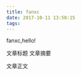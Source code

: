 ```yaml
---
title: fanxc
date: 2017-10-11 13:58:15
tags:
---
```



fanxc,hello!

  文章标题
  文章摘要
<!--more-->
  文章正文